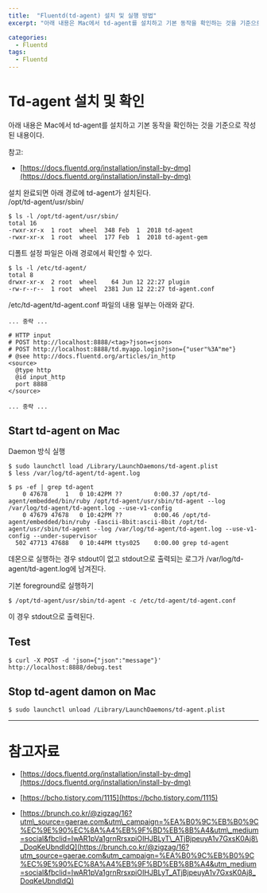 ```yaml
---
title:  "Fluentd(td-agent) 설치 및 실행 방법"
excerpt: "아래 내용은 Mac에서 td-agent를 설치하고 기본 동작을 확인하는 것을 기준으로 작성된 내용이다."

categories:
  - Fluentd
tags:
  - Fluentd
---
```


Td-agent 설치 및 확인
================

아래 내용은 Mac에서 td-agent를 설치하고 기본 동작을 확인하는 것을 기준으로 작성된 내용이다.

참고:

*   [https://docs.fluentd.org/installation/install-by-dmg](https://docs.fluentd.org/installation/install-by-dmg)
    

  
설치 완료되면 아래 경로에 td-agent가 설치된다.  
/opt/td-agent/usr/sbin/

```
$ ls -l /opt/td-agent/usr/sbin/
total 16
-rwxr-xr-x  1 root  wheel  348 Feb  1  2018 td-agent
-rwxr-xr-x  1 root  wheel  177 Feb  1  2018 td-agent-gem

```

  
디폴트 설정 파일은 아래 경로에서 확인할 수 있다.

```
$ ls -l /etc/td-agent/
total 8
drwxr-xr-x  2 root  wheel    64 Jun 12 22:27 plugin
-rw-r--r--  1 root  wheel  2381 Jun 12 22:27 td-agent.conf

```

/etc/td-agent/td-agent.conf 파일의 내용 일부는 아래와 같다.

```
... 중략 ...

# HTTP input
# POST http://localhost:8888/<tag>?json=<json>
# POST http://localhost:8888/td.myapp.login?json={"user"%3A"me"}
# @see http://docs.fluentd.org/articles/in_http
<source>
  @type http
  @id input_http
  port 8888
</source>

... 중략 ...

```

Start td-agent on Mac
---------------------

Daemon 방식 실행

```
$ sudo launchctl load /Library/LaunchDaemons/td-agent.plist
$ less /var/log/td-agent/td-agent.log

$ ps -ef | grep td-agent
    0 47678     1   0 10:42PM ??         0:00.37 /opt/td-agent/embedded/bin/ruby /opt/td-agent/usr/sbin/td-agent --log /var/log/td-agent/td-agent.log --use-v1-config
    0 47679 47678   0 10:42PM ??         0:00.46 /opt/td-agent/embedded/bin/ruby -Eascii-8bit:ascii-8bit /opt/td-agent/usr/sbin/td-agent --log /var/log/td-agent/td-agent.log --use-v1-config --under-supervisor
  502 47713 47688   0 10:44PM ttys025    0:00.00 grep td-agent

```

데몬으로 실행하는 경우 stdout이 없고 stdout으로 출력되는 로그가 /var/log/td-agent/td-agent.log에 남겨진다.

  
기본 foreground로 실행하기

```
$ /opt/td-agent/usr/sbin/td-agent -c /etc/td-agent/td-agent.conf

```

이 경우 stdout으로 출력된다.

  

Test
----

```
$ curl -X POST -d 'json={"json":"message"}' http://localhost:8888/debug.test

```

  

Stop td-agent damon on Mac
--------------------------

```
$ sudo launchctl unload /Library/LaunchDaemons/td-agent.plist

```

  

* * *

참고자료
====

*   [https://docs.fluentd.org/installation/install-by-dmg](https://docs.fluentd.org/installation/install-by-dmg)
    
*   [https://bcho.tistory.com/1115](https://bcho.tistory.com/1115)
    
*   [https://brunch.co.kr/@zigzag/16?utm\_source=gaerae.com&utm\_campaign=%EA%B0%9C%EB%B0%9C%EC%9E%90%EC%8A%A4%EB%9F%BD%EB%8B%A4&utm\_medium=social&fbclid=IwAR1pVa1grnRrsxpiOIHJBLyT\_ATjBjpeuyA1v7GxsK0Aj8\_DoqKeUbndIdQ](https://brunch.co.kr/@zigzag/16?utm_source=gaerae.com&utm_campaign=%EA%B0%9C%EB%B0%9C%EC%9E%90%EC%8A%A4%EB%9F%BD%EB%8B%A4&utm_medium=social&fbclid=IwAR1pVa1grnRrsxpiOIHJBLyT_ATjBjpeuyA1v7GxsK0Aj8_DoqKeUbndIdQ)
